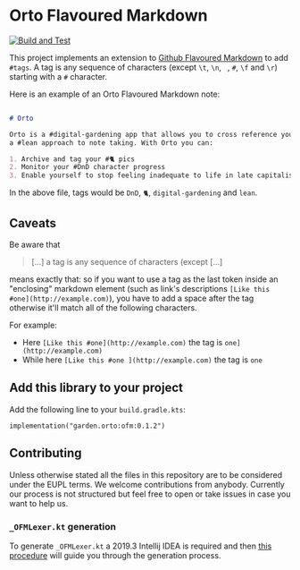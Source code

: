 # Orto Flavoured Markdown

[![Build and Test](https://github.com/orto-app/orto-flavoured-markdown/actions/workflows/main.yml/badge.svg?branch=main)](https://github.com/orto-app/orto-flavoured-markdown/actions/workflows/main.yml)

This project implements an extension to [Github Flavoured Markdown](https://github.github.com/gfm/) to add `#tags`. A tag is any sequence of characters (except `\t`, `\n`, ` `, `#`, `\f` and `\r`) starting with a `#` character.

Here is an example of an Orto Flavoured Markdown note:


```markdown

# Orto

Orto is a #digital-gardening app that allows you to cross reference your thoughts with
a #lean approach to note taking. With Orto you can:

1. Archive and tag your #🐈 pics
2. Monitor your #DnD character progress
3. Enable yourself to stop feeling inadequate to life in late capitalism

```

In the above file, tags would be `DnD`, `🐈`, `digital-gardening` and `lean`.

## Caveats

Be aware that

> [...] a tag is any sequence of characters (except [...]

means exactly that: so if you want to use a tag as the last token inside an "enclosing" markdown element (such as link's descriptions `[Like this #one](http://example.com)`), you have to add a space after the tag otherwise it'll match all of the following characters.

For example:

- Here `[Like this #one](http://example.com)` the tag is `one](http://example.com)`
- While here `[Like this #one ](http://example.com)` the tag is `one`

## Add this library to your project

Add the following line to your `build.gradle.kts`:

```
implementation("garden.orto:ofm:0.1.2")
```

## Contributing

Unless otherwise stated all the files in this repository are to be considered under the EUPL terms. We welcome contributions from anybody. Currently our process is not structured but feel free to open or take issues in case you want to help us.


### `_OFMLexer.kt` generation

To generate `_OFMLexer.kt` a 2019.3 Intellij IDEA is required and then [this procedure](https://github.com/JetBrains/markdown#development-gotchas) will guide you through the generation process.
